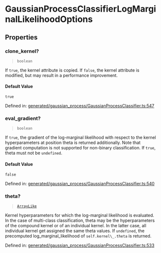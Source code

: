 # GaussianProcessClassifierLogMarginalLikelihoodOptions

## Properties

### clone\_kernel?

> `boolean`

If `true`, the kernel attribute is copied. If `false`, the kernel attribute is modified, but may result in a performance improvement.

#### Default Value

`true`

Defined in:  [generated/gaussian\_process/GaussianProcessClassifier.ts:547](https://github.com/transitive-bullshit/scikit-learn-ts/blob/92ab806/packages/sklearn/src/generated/gaussian_process/GaussianProcessClassifier.ts#L547)

### eval\_gradient?

> `boolean`

If `true`, the gradient of the log-marginal likelihood with respect to the kernel hyperparameters at position theta is returned additionally. Note that gradient computation is not supported for non-binary classification. If `true`, theta must not be `undefined`.

#### Default Value

`false`

Defined in:  [generated/gaussian\_process/GaussianProcessClassifier.ts:540](https://github.com/transitive-bullshit/scikit-learn-ts/blob/92ab806/packages/sklearn/src/generated/gaussian_process/GaussianProcessClassifier.ts#L540)

### theta?

> [`ArrayLike`](../types/ArrayLike.md)

Kernel hyperparameters for which the log-marginal likelihood is evaluated. In the case of multi-class classification, theta may be the hyperparameters of the compound kernel or of an individual kernel. In the latter case, all individual kernel get assigned the same theta values. If `undefined`, the precomputed log\_marginal\_likelihood of `self.kernel\_.theta` is returned.

Defined in:  [generated/gaussian\_process/GaussianProcessClassifier.ts:533](https://github.com/transitive-bullshit/scikit-learn-ts/blob/92ab806/packages/sklearn/src/generated/gaussian_process/GaussianProcessClassifier.ts#L533)
